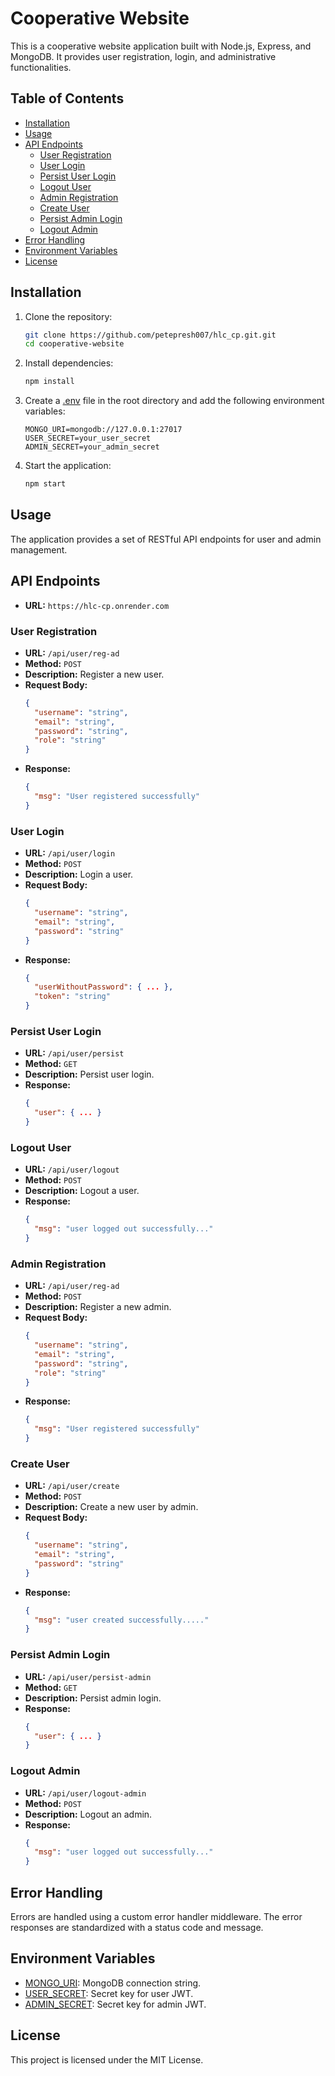 # Cooperative Website

This is a cooperative website application built with Node.js, Express, and MongoDB. It provides user registration, login, and administrative functionalities.

## Table of Contents

- [Installation](#installation)
- [Usage](#usage)
- [API Endpoints](#api-endpoints)
  - [User Registration](#user-registration)
  - [User Login](#user-login)
  - [Persist User Login](#persist-user-login)
  - [Logout User](#logout-user)
  - [Admin Registration](#admin-registration)
  - [Create User](#create-user)
  - [Persist Admin Login](#persist-admin-login)
  - [Logout Admin](#logout-admin)
- [Error Handling](#error-handling)
- [Environment Variables](#environment-variables)
- [License](#license)

## Installation

1. Clone the repository:
    ```sh
    git clone https://github.com/petepresh007/hlc_cp.git.git
    cd cooperative-website
    ```

2. Install dependencies:
    ```sh
    npm install
    ```

3. Create a [.env](http://_vscodecontentref_/0) file in the root directory and add the following environment variables:
    ```env
    MONGO_URI=mongodb://127.0.0.1:27017
    USER_SECRET=your_user_secret
    ADMIN_SECRET=your_admin_secret
    ```

4. Start the application:
    ```sh
    npm start
    ```

## Usage

The application provides a set of RESTful API endpoints for user and admin management.

## API Endpoints
- **URL:** `https://hlc-cp.onrender.com`

### User Registration

- **URL:** `/api/user/reg-ad`
- **Method:** `POST`
- **Description:** Register a new user.
- **Request Body:**
    ```json
    {
      "username": "string",
      "email": "string",
      "password": "string",
      "role": "string"
    }
    ```
- **Response:**
    ```json
    {
      "msg": "User registered successfully"
    }
    ```

### User Login

- **URL:** `/api/user/login`
- **Method:** `POST`
- **Description:** Login a user.
- **Request Body:**
    ```json
    {
      "username": "string",
      "email": "string",
      "password": "string"
    }
    ```
- **Response:**
    ```json
    {
      "userWithoutPassword": { ... },
      "token": "string"
    }
    ```

### Persist User Login

- **URL:** `/api/user/persist`
- **Method:** `GET`
- **Description:** Persist user login.
- **Response:**
    ```json
    {
      "user": { ... }
    }
    ```

### Logout User

- **URL:** `/api/user/logout`
- **Method:** `POST`
- **Description:** Logout a user.
- **Response:**
    ```json
    {
      "msg": "user logged out successfully..."
    }
    ```

### Admin Registration

- **URL:** `/api/user/reg-ad`
- **Method:** `POST`
- **Description:** Register a new admin.
- **Request Body:**
    ```json
    {
      "username": "string",
      "email": "string",
      "password": "string",
      "role": "string"
    }
    ```
- **Response:**
    ```json
    {
      "msg": "User registered successfully"
    }
    ```

### Create User

- **URL:** `/api/user/create`
- **Method:** `POST`
- **Description:** Create a new user by admin.
- **Request Body:**
    ```json
    {
      "username": "string",
      "email": "string",
      "password": "string"
    }
    ```
- **Response:**
    ```json
    {
      "msg": "user created successfully....."
    }
    ```

### Persist Admin Login

- **URL:** `/api/user/persist-admin`
- **Method:** `GET`
- **Description:** Persist admin login.
- **Response:**
    ```json
    {
      "user": { ... }
    }
    ```

### Logout Admin

- **URL:** `/api/user/logout-admin`
- **Method:** `POST`
- **Description:** Logout an admin.
- **Response:**
    ```json
    {
      "msg": "user logged out successfully..."
    }
    ```

## Error Handling

Errors are handled using a custom error handler middleware. The error responses are standardized with a status code and message.

## Environment Variables

- [MONGO_URI](http://_vscodecontentref_/1): MongoDB connection string.
- [USER_SECRET](http://_vscodecontentref_/2): Secret key for user JWT.
- [ADMIN_SECRET](http://_vscodecontentref_/3): Secret key for admin JWT.

## License

This project is licensed under the MIT License.